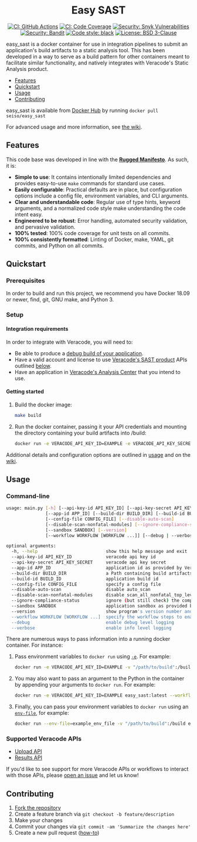 <h1 align="center">Easy SAST</h1>
<p align="center">
<a href="https://github.com/SeisoLLC/easy_sast/actions"><img alt="CI: GitHub Actions" src="https://github.com/seisollc/easy_sast/workflows/Docker%20Image%20CI/badge.svg"></a>
<a href="https://codecov.io/gh/seisollc/easy_sast"><img alt="CI: Code Coverage" src="https://codecov.io/gh/seisollc/easy_sast/branch/master/graph/badge.svg"></a>
<a href="https://snyk.io/test/github/seisollc/easy_sast"><img alt="Security: Snyk Vulnerabilities" src="https://snyk.io/test/github/seisollc/easy_sast/badge.svg"></a>
<a href="https://github.com/PyCQA/bandit"><img alt="Security: Bandit" src="https://img.shields.io/badge/security-bandit-yellow.svg"></a>
<a href="https://github.com/psf/black"><img alt="Code style: black" src="https://img.shields.io/badge/code%20style-black-000000.svg"></a>
<a href="https://opensource.org/licenses/BSD-3-Clause"><img alt="License: BSD 3-Clause" src="https://img.shields.io/badge/License-BSD%203--Clause-blue.svg"></a>
</p>

easy_sast is a docker container for use in integration pipelines to submit an application's build artifacts to a static analysis tool. This has been developed in a way to serve as a build pattern for other containers meant to facilitate similar functionality, and natively integrates with Veracode's Static Analysis product.

 - [Features](#features)
 - [Quickstart](#quickstart)
 - [Usage](#usage)
 - [Contributing](#contributing)

easy_sast is available from [Docker Hub](https://hub.docker.com/r/seiso/easy_sast) by running `docker pull seiso/easy_sast`

For advanced usage and more information, see [the wiki](https://github.com/SeisoLLC/easy_sast/wiki/).

## Features
This code base was developed in line with the <b>[Rugged Manifesto](https://ruggedsoftware.org)</b>.  As such, it is:
 - <b>Simple to use</b>: It contains intentionally limited dependencies and provides easy-to-use `make` commands for standard use cases.
 - <b>Easily configurable</b>: Practical defaults are in place, but configuration options include a config file, environment variables, and CLI arguments.
 - <b>Clear and understandable code</b>: Regular use of type hints, keyword arguments, and a normalized code style make understanding the code intent easy.
 - <b>Engineered to be robust</b>: Error handling, automated security validation, and pervasive validation.
 - <b>100% tested</b>: 100% code coverage for unit tests on all commits.
 - <b>100% consistently formatted</b>: Linting of Docker, make, YAML, git commits, and Python on all commits.

## Quickstart
### Prerequisites
In order to build and run this project, we recommend you have Docker 18.09 or newer, find, git, GNU make, and Python 3.

### Setup
#### Integration requirements
In order to integrate with Veracode, you will need to:
 - Be able to produce a [debug build of your application](https://help.veracode.com/reader/wySvh2U7LWNYqeVS7PQm_g/4FE4jcdxZZ3kUqdR1aSZqA).
 - Have a valid account and license to use [Veracode's SAST product](https://www.veracode.com/products/binary-static-analysis-sast) APIs outlined [below](#supported-veracode-apis).
 - Have an application in [Veracode's Analysis Center](https://analysiscenter.veracode.com) that you intend to use.

#### Getting started
1. Build the docker image:
    ```bash
    make build
    ```
1. Run the docker container, passing it your API credentials and mounting the directory containing your build artifacts into /build:
    ```bash
    docker run -e VERACODE_API_KEY_ID=EXAMPLE -e VERACODE_API_KEY_SECRET=EXAMPLE -v "/path/to/build":/build easy_sast:latest
    ```

Additional details and configuration options are outlined in [usage](#usage) and on the [wiki](https://github.com/SeisoLLC/easy_sast/wiki/).

## Usage
### Command-line
```bash
usage: main.py [-h] [--api-key-id API_KEY_ID] [--api-key-secret API_KEY_SECRET]
               [--app-id APP_ID] [--build-dir BUILD_DIR] [--build-id BUILD_ID]
               [--config-file CONFIG_FILE] [--disable-auto-scan]
               [--disable-scan-nonfatal-modules] [--ignore-compliance-status]
               [--sandbox SANDBOX] [--version]
               [--workflow WORKFLOW [WORKFLOW ...]] [--debug | --verbose]

optional arguments:
  -h, --help                          show this help message and exit
  --api-key-id API_KEY_ID             veracode api key id
  --api-key-secret API_KEY_SECRET     veracode api key secret
  --app-id APP_ID                     application id as provided by Veracode
  --build-dir BUILD_DIR               a Path containing build artifacts
  --build-id BUILD_ID                 application build id
  --config-file CONFIG_FILE           specify a config file
  --disable-auto-scan                 disable auto_scan
  --disable-scan-nonfatal-modules     disable scan_all_nonfatal_top_level_modules
  --ignore-compliance-status          ignore (but still check) the compliance status
  --sandbox SANDBOX                   application sandbox as provided by Veracode
  --version                           show program's version number and exit
  --workflow WORKFLOW [WORKFLOW ...]  specify the workflow steps to enable and order
  --debug                             enable debug level logging
  --verbose                           enable info level logging
```
There are numerous ways to pass information into a running docker container.  For instance:
 1. Pass environment variables to `docker run` using [`-e`](https://docs.docker.com/engine/reference/run/#env-environment-variables). For example:
     ```bash
     docker run -e VERACODE_API_KEY_ID=EXAMPLE -v "/path/to/build":/build easy_sast:latest
     ```
 1. You may also want to pass an argument to the Python in the container by appending your arguments to `docker run`. For example:
     ```bash
     docker run -e VERACODE_API_KEY_ID=EXAMPLE easy_sast:latest --workflow check_compliance --app-id=31337
     ```
 1. Finally, you can pass your environment variables to `docker run` using an [`env-file`](https://docs.docker.com/engine/reference/commandline/run/#set-environment-variables--e---env---env-file), for example:
     ```bash
     docker run --env-file=example_env_file -v "/path/to/build":/build easy_sast:latest
     ```

### Supported Veracode APIs
 - [Upload API](https://help.veracode.com/reader/LMv_dtSHyb7iIxAQznC~9w/G1Nd5yH0QSlT~vPccPhtRQ)
 - [Results API](https://help.veracode.com/reader/LMv_dtSHyb7iIxAQznC~9w/Mp2BEkLx6rD87k465BWqQg)

If you'd like to see support for more Veracode APIs or workflows to interact with those APIs, please [open an issue](https://github.com/SeisoLLC/easy_sast/issues) and let us know!

## Contributing
1. [Fork the repository](https://github.com/SeisoLLC/easy_sast/fork)
1. Create a feature branch via `git checkout -b feature/description`
1. Make your changes
1. Commit your changes via `git commit -am 'Summarize the changes here'`
1. Create a new pull request ([how-to](https://help.github.com/articles/creating-a-pull-request/))
